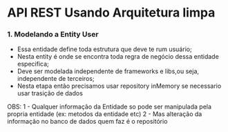 # API REST Usando Arquitetura limpa

### 1. Modelando a Entity User

- Essa entidade define toda estrutura que deve te rum usuário;
- Nesta entity é onde se encontra toda regra de negócio dessa entidade especifica;
- Deve ser modelada independente de frameworks e libs,ou seja, independente de terceiros;
- Nesta etapa então precisamos usar repository inMemory se necessario usar trasição de dados

OBS: 1 - Qualquer informação da Entidade so pode ser manipulada pela propria entidade (ex: metodos da entidade etc)
2 - Mas alteração da informação no banco de dados quem faz é o repositório
